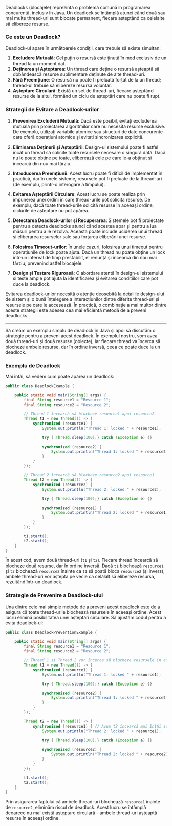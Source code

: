 Deadlocks (blocajele) reprezintă o problemă comună în programarea concurentă, inclusiv în Java. Un deadlock se întâmplă atunci când două sau mai multe thread-uri sunt blocate permanent, fiecare așteptând ca celelalte să elibereze resurse.

### Ce este un Deadlock?
Deadlock-ul apare în următoarele condiții, care trebuie să existe simultan:

1. **Excludere Mutuală**: Cel puțin o resursă este ținută în mod exclusiv de un thread la un moment dat.
2. **Deținerea și Așteptarea**: Un thread care deține o resursă așteaptă să dobândească resurse suplimentare deținute de alte thread-uri.
3. **Fără Preemțiune**: O resursă nu poate fi preluată forțat de la un thread; thread-ul trebuie să elibereze resursa voluntar.
4. **Așteptare Circulară**: Există un set de thread-uri, fiecare așteptând resurse de la altul, formând un ciclu de așteptări care nu poate fi rupt.

### Strategii de Evitare a Deadlock-urilor

1. **Prevenirea Excluderii Mutuală**: Dacă este posibil, evitați excluderea mutuală prin proiectarea algoritmilor care nu necesită resurse exclusive. De exemplu, utilizați variabile atomice sau structuri de date concurente care oferă operațiuni atomice și evitați sincronizarea explicită.

2. **Eliminarea Deținerii și Așteptării**: Design-ul sistemului poate fi astfel încât un thread să solicite toate resursele necesare o singură dată. Dacă nu le poate obține pe toate, eliberează cele pe care le-a obținut și încearcă din nou mai târziu.

3. **Introducerea Preemțiunii**: Acest lucru poate fi dificil de implementat în practică, dar în unele sisteme, resursele pot fi preluate de la thread-uri (de exemplu, printr-o interogare a timpului).

4. **Evitarea Așteptării Circulare**: Acest lucru se poate realiza prin impunerea unei ordini în care thread-urile pot solicita resurse. De exemplu, dacă toate thread-urile solicită resurse în aceeași ordine, ciclurile de așteptare nu pot apărea.

5. **Detectarea Deadlock-urilor și Recuperarea**: Sistemele pot fi proiectate pentru a detecta deadlocks atunci când acestea apar și pentru a lua măsuri pentru a le rezolva. Aceasta poate include uciderea unui thread și eliberarea resurselor sale sau forțarea eliberării unei resurse.

6. **Folosirea Timeout-urilor**: În unele cazuri, folosirea unui timeout pentru operațiunile de lock poate ajuta. Dacă un thread nu poate obține un lock într-un interval de timp prestabilit, el renunță și încearcă din nou mai târziu, prevenind astfel blocajele.

7. **Design și Testare Riguroasă**: O abordare atentă în design-ul sistemului și teste ample pot ajuta la identificarea și evitarea condițiilor care pot duce la deadlock.

Evitarea deadlock-urilor necesită o atenție deosebită la detaliile design-ului de sistem și o bună înțelegere a interacțiunilor dintre diferite thread-uri și resursele pe care le accesează. În practică, o combinație a mai multor dintre aceste strategii este adesea cea mai eficientă metodă de a preveni deadlocks.
_____________________________________________________________________________________________________


Să creăm un exemplu simplu de deadlock în Java și apoi să discutăm o strategie pentru a preveni acest deadlock. În exemplul nostru, vom avea două thread-uri și două resurse (obiecte), iar fiecare thread va încerca să blocheze ambele resurse, dar în ordine inversă, ceea ce poate duce la un deadlock.

### Exemplu de Deadlock

Mai întâi, să vedem cum poate apărea un deadlock:

```java
public class DeadlockExample {

    public static void main(String[] args) {
        final String resource1 = "Resource 1";
        final String resource2 = "Resource 2";

        // Thread 1 încearcă să blocheze resource1 apoi resource2
        Thread t1 = new Thread(() -> {
            synchronized (resource1) {
                System.out.println("Thread 1: locked " + resource1);

                try { Thread.sleep(100);} catch (Exception e) {}

                synchronized (resource2) {
                    System.out.println("Thread 1: locked " + resource2);
                }
            }
        });

        // Thread 2 încearcă să blocheze resource2 apoi resource1
        Thread t2 = new Thread(() -> {
            synchronized (resource2) {
                System.out.println("Thread 2: locked " + resource2);

                try { Thread.sleep(100);} catch (Exception e) {}

                synchronized (resource1) {
                    System.out.println("Thread 2: locked " + resource1);
                }
            }
        });

        t1.start();
        t2.start();
    }
}
```

În acest cod, avem două thread-uri (`t1` și `t2`). Fiecare thread încearcă să blocheze două resurse, dar în ordine inversă. Dacă `t1` blochează `resource1` și `t2` blochează `resource2` înainte ca `t1` să poată bloca `resource2` (și invers), ambele thread-uri vor aștepta pe vecie ca celălalt să elibereze resursa, rezultând într-un deadlock.

### Strategie de Prevenire a Deadlock-ului

Una dintre cele mai simple metode de a preveni acest deadlock este de a asigura că toate thread-urile blochează resursele în aceeași ordine. Acest lucru elimină posibilitatea unei așteptări circulare. Să ajustăm codul pentru a evita deadlock-ul:

```java
public class DeadlockPreventionExample {

    public static void main(String[] args) {
        final String resource1 = "Resource 1";
        final String resource2 = "Resource 2";

        // Thread 1 și Thread 2 vor încerca să blocheze resursele în aceeași ordine
        Thread t1 = new Thread(() -> {
            synchronized (resource1) {
                System.out.println("Thread 1: locked " + resource1);

                try { Thread.sleep(100);} catch (Exception e) {}

                synchronized (resource2) {
                    System.out.println("Thread 1: locked " + resource2);
                }
            }
        });

        Thread t2 = new Thread(() -> {
            synchronized (resource1) { // Acum t2 încearcă mai întâi să blocheze resource1
                System.out.println("Thread 2: locked " + resource1);

                try { Thread.sleep(100);} catch (Exception e) {}

                synchronized (resource2) {
                    System.out.println("Thread 2: locked " + resource2);
                }
            }
        });

        t1.start();
        t2.start();
    }
}
```

Prin asigurarea faptului că ambele thread-uri blochează `resource1` înainte de `resource2`, eliminăm riscul de deadlock. Acest lucru se întâmplă deoarece nu mai există așteptare circulară - ambele thread-uri așteaptă resurse în aceeași ordine.

